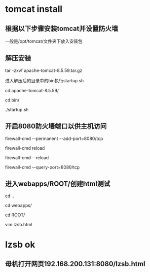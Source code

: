 # tomcat install
## 根据以下步骤安装tomcat并设置防火墙

一般是/opt/tomcat/文件夹下放入安装包

## 解压安装

tar -zxvf apache-tomcat-8.5.59.tar.gz

进入解压后的目录中的bin执行startup.sh

cd apache-tomcat-8.5.59/

cd bin/

./startup.sh

## 开启8080防火墙端口以供主机访问

firewall-cmd --permanent --add-port=8080/tcp

firewall-cmd reload

firewall-cmd --reload

firewall-cmd --query-port=8080/tcp

## 进入webapps/ROOT/创建html测试

cd ..

cd webapps/

cd ROOT/

vim lzsb.html

<h1>lzsb ok</h1>

## 母机打开网页192.168.200.131:8080/lzsb.html
